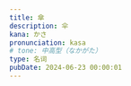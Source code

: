 ```yaml
---
title: 傘
description: 伞
kana: かさ
pronunciation: kasa
# tone: 中高型（なかがた）
type: 名词
pubDate: 2024-06-23 00:00:01
---
```

